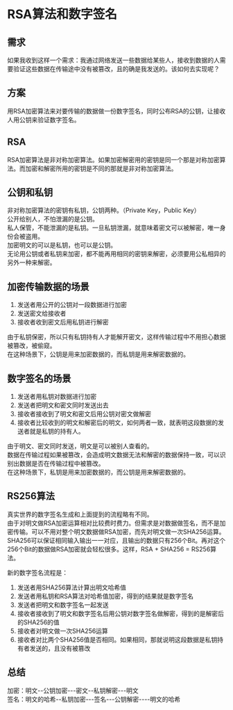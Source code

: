 # RSA算法和数字签名

## 需求
如果我收到这样一个需求：我通过网络发送一些数据给某些人，接收到数据的人需要验证这些数据在传输途中没有被篡改，且的确是我发送的。该如何去实现呢？

## 方案
用RSA加密算法来对要传输的数据做一份数字签名，同时公布RSA的公钥，让接收人用公钥来验证数字签名。

## RSA
RSA加密算法是非对称加密算法。如果加密解密用的密钥是同一个那是对称加密算法。而加密和解密所用的密钥是不同的那就是非对称加密算法。

## 公钥和私钥
非对称加密算法的密钥有私钥，公钥两种。（Private Key，Public Key）  
公开给别人，不怕泄漏的是公钥。  
私人保管，不能泄漏的是私钥。一旦私钥泄漏，就意味着密文可以被解密，唯一身份会被盗用。  
加密明文的可以是私钥，也可以是公钥。  
无论用公钥或者私钥来加密，都不能再用相同的密钥来解密，必须要用公私相异的另外一种来解密。

## 加密传输数据的场景
1. 发送者用公开的公钥对一段数据进行加密
2. 发送密文给接收者
3. 接收者收到密文后用私钥进行解密  

由于私钥保密，所以只有私钥持有人才能解开密文，这样传输过程中不用担心数据被篡改，被偷窥。  
在这种场景下，公钥是用来加密数据的，而私钥是用来解密数据的。

## 数字签名的场景
1. 发送者用私钥对数据进行加密
2. 发送者把明文和密文同时发送出去
3. 接收者接收到了明文和密文后用公钥对密文做解密
4. 接收者比较收到的明文和解密后的明文，如何两者一致，就表明这段数据的发送者就是私钥的持有人。  

由于明文、密文同时发送，明文是可以被别人查看的。  
数据在传输过程如果被篡改，会造成明文数据无法和解密的数据保持一致，可以识别出数据是否在传输过程中被篡改。  
在这种场景下，私钥是用来加密数据的，而公钥是用来解密数据的。

## RS256算法
真实世界的数字签名生成和上面提到的流程略有不同。  
由于对明文做RSA加密运算相对比较费时费力。但需求是对数据做签名，而不是加密传输。可以不用对整个明文数据做RSA加密，而先对明文做一次SHA256运算。SHA256可以保证相同输入输出一一对应，且输出的数据只有256个Bit。再对这个256个Bit的数据做RSA加密就会轻松很多。这样，RSA + SHA256 = RS256算法。  
  
新的数字签名流程是：
1. 发送者用SHA256算法计算出明文哈希值
2. 发送者用私钥和RSA算法对哈希值加密，得到的结果就是数字签名
3. 发送者把明文和数字签名一起发送
4. 接收者接收到了明文和数字签名后用公钥对数字签名做解密，得到的是解密后的SHA256的值
5. 接收者对明文做一次SHA256运算
6. 接收者对比两个SHA256值是否相同。如果相同，那就说明这段数据是私钥持有者发送的，且没有被篡改  

## 总结
加密：明文--公钥加密---密文--私钥解密---明文  
签名：明文的哈希--私钥加密---签名---公钥解密----明文的哈希


